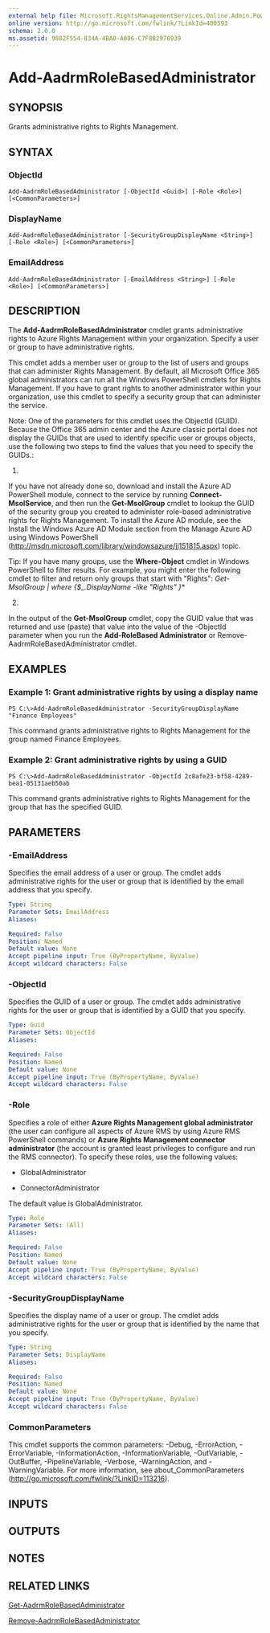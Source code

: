 ```yaml
---
external help file: Microsoft.RightsManagementServices.Online.Admin.PowerShell.dll-Help.xml
online version: http://go.microsoft.com/fwlink/?LinkId=400593
schema: 2.0.0
ms.assetid: 9802F554-834A-4BA0-A086-C7F8B2976939
---
```


# Add-AadrmRoleBasedAdministrator

## SYNOPSIS
Grants administrative rights to Rights Management.

## SYNTAX

### ObjectId
```
Add-AadrmRoleBasedAdministrator [-ObjectId <Guid>] [-Role <Role>] [<CommonParameters>]
```

### DisplayName
```
Add-AadrmRoleBasedAdministrator [-SecurityGroupDisplayName <String>] [-Role <Role>] [<CommonParameters>]
```

### EmailAddress
```
Add-AadrmRoleBasedAdministrator [-EmailAddress <String>] [-Role <Role>] [<CommonParameters>]
```

## DESCRIPTION
The **Add-AadrmRoleBasedAdministrator** cmdlet grants administrative rights to Azure Rights Management within your organization.
Specify a user or group to have administrative rights.

This cmdlet adds a member user or group to the list of users and groups that can administer Rights Management.
By default, all Microsoft Office 365 global administrators can run all the Windows PowerShell cmdlets for Rights Management.
If you have to grant rights to another administrator within your organization, use this cmdlet to specify a security group that can administer the service.

Note: One of the parameters for this cmdlet uses the ObjectId (GUID).
Because the Office 365 admin center and the Azure classic portal does not display the GUIDs that are used to identify specific user or groups objects, use the following two steps to find the values that you need to specify the GUIDs.:

1.
If you have not already done so, download and install the Azure AD PowerShell module, connect to the service by running **Connect-MsolService**, and then run the **Get-MsolGroup** cmdlet to lookup the GUID of the security group you created to administer role-based administrative rights for Rights Management.
To install the Azure AD module, see the Install the Windows Azure AD Module section from the Manage Azure AD using Windows PowerShell (http://msdn.microsoft.com/library/windowsazure/jj151815.aspx) topic.

Tip: If you have many groups, use the **Where-Object** cmdlet in Windows PowerShell to filter results.
For example, you might enter the following cmdlet to filter and return only groups that start with "Rights": **Get-MsolGroup | where {$_.DisplayName -like "Rights*" }**

2.
In the output of the **Get-MsolGroup** cmdlet, copy the GUID value that was returned and use (paste) that value into the value of the -ObjectId parameter when you run the **Add-RoleBased Administrator** or Remove-AadrmRoleBasedAdministrator cmdlet.

## EXAMPLES

### Example 1: Grant administrative rights by using a display name
```
PS C:\>Add-AadrmRoleBasedAdministrator -SecurityGroupDisplayName "Finance Employees"
```

This command grants administrative rights to Rights Management for the group named Finance Employees.

### Example 2: Grant administrative rights by using a GUID
```
PS C:\>Add-AadrmRoleBasedAdministrator -ObjectId 2c8afe23-bf58-4289-bea1-05131aeb50ab
```

This command grants administrative rights to Rights Management for the group that has the specified GUID.

## PARAMETERS

### -EmailAddress
Specifies the email address of a user or group.
The cmdlet adds administrative rights for the user or group that is identified by the email address that you specify.

```yaml
Type: String
Parameter Sets: EmailAddress
Aliases: 

Required: False
Position: Named
Default value: None
Accept pipeline input: True (ByPropertyName, ByValue)
Accept wildcard characters: False
```

### -ObjectId
Specifies the GUID of a user or group.
The cmdlet adds administrative rights for the user or group that is identified by a GUID that you specify.

```yaml
Type: Guid
Parameter Sets: ObjectId
Aliases: 

Required: False
Position: Named
Default value: None
Accept pipeline input: True (ByPropertyName, ByValue)
Accept wildcard characters: False
```

### -Role
Specifies a role of either **Azure Rights Management global administrator** (the user can configure all aspects of Azure RMS by using Azure RMS PowerShell commands) or **Azure Rights Management connector administrator** (the account is granted least privileges to configure and run the RMS connector).
To specify these roles, use the following values:  

- GlobalAdministrator

- ConnectorAdministrator 

The default value is GlobalAdministrator.

```yaml
Type: Role
Parameter Sets: (All)
Aliases: 

Required: False
Position: Named
Default value: None
Accept pipeline input: True (ByPropertyName, ByValue)
Accept wildcard characters: False
```

### -SecurityGroupDisplayName
Specifies the display name of a user or group.
The cmdlet adds administrative rights for the user or group that is identified by the name that you specify.

```yaml
Type: String
Parameter Sets: DisplayName
Aliases: 

Required: False
Position: Named
Default value: None
Accept pipeline input: True (ByPropertyName, ByValue)
Accept wildcard characters: False
```

### CommonParameters
This cmdlet supports the common parameters: -Debug, -ErrorAction, -ErrorVariable, -InformationAction, -InformationVariable, -OutVariable, -OutBuffer, -PipelineVariable, -Verbose, -WarningAction, and -WarningVariable. For more information, see about_CommonParameters (http://go.microsoft.com/fwlink/?LinkID=113216).

## INPUTS

## OUTPUTS

## NOTES

## RELATED LINKS

[Get-AadrmRoleBasedAdministrator](./Get-AadrmRoleBasedAdministrator.md)

[Remove-AadrmRoleBasedAdministrator](./Remove-AadrmRoleBasedAdministrator.md)


